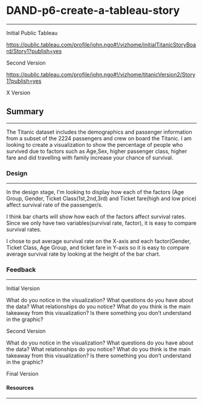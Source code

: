 # DAND-p6-create-a-tableau-story
----------------------------------------

Initial Public Tableau

https://public.tableau.com/profile/john.ngo#!/vizhome/initialTitanicStoryBoard/Story1?publish=yes

Second Version

https://public.tableau.com/profile/john.ngo#!/vizhome/titanicVersion2/Story1?publish=yes

X Version

## Summary
-----------
The Titanic dataset includes the demographics and passenger information from a subset of the 2224 passengers and crew on board the Titanic. I am looking to create a visualization to show the percentage of people who survived due to factors such as Age,Sex, higher passenger class, higher fare and did travelling with family increase your chance of survival.

### Design
----------
In the design stage, I'm looking to display how each of the factors (Age Group, Gender, Ticket Class(1st,2nd,3rd) and Ticket fare(high and low price) affect survival rate of the passenger/s.

I think bar charts will show how each of the factors affect survival rates. Since we only have two variables(survival rate, factor), it is easy to compare survival rates.

I chose to put average survival rate on the X-axis and each factor(Gender, Ticket Class, Age Group, and ticket fare in Y-axis so it is easy to compare average survival rate by looking at the height of the bar chart.

### Feedback
------------
Initial Version

What do you notice in the visualization?
What questions do you have about the data?
What relationships do you notice?
What do you think is the main takeaway from this visualization?
Is there something you don’t understand in the graphic?

Second Version

What do you notice in the visualization?
What questions do you have about the data?
What relationships do you notice?
What do you think is the main takeaway from this visualization?
Is there something you don’t understand in the graphic?

Final Version

#### Resources
------------